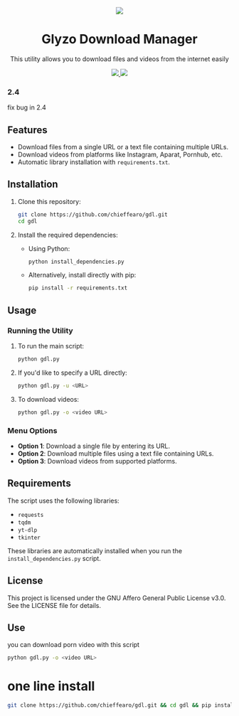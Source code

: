 <p align="center">
    <img src="https://i.imgur.com/sZqK5VR.png">
  <h1 align="center">Glyzo Download Manager </h1>
  <p align="center">This utility allows you to download files and videos from the internet easily</p>
  <p align="center">
    <a href="/LICENSE.md">
      <img src="https://img.shields.io/badge/license-APGL-blue.svg">
    </a>
    <a href="https://github.com/chieffearo/gdl/releases">
      <img src="https://img.shields.io/badge/version-2.4-green.svg">
    </a>
  </p>
</p>

### 2.4
fix bug in 2.4

## Features

- Download files from a single URL or a text file containing multiple URLs.
- Download videos from platforms like Instagram, Aparat, Pornhub, etc.
- Automatic library installation with `requirements.txt`.

## Installation

1. Clone this repository:

   ```bash
   git clone https://github.com/chieffearo/gdl.git 
   cd gdl
   ```

2. Install the required dependencies:
   - Using Python:
     ```bash
     python install_dependencies.py
     ```
   - Alternatively, install directly with pip:
     ```bash
     pip install -r requirements.txt
     ```

## Usage

### Running the Utility

1. To run the main script:

   ```bash
   python gdl.py
   ```

2. If you'd like to specify a URL directly:

   ```bash
   python gdl.py -u <URL>
   ```

3. To download videos:
   ```bash
   python gdl.py -o <video URL>
   ```

### Menu Options

- **Option 1**: Download a single file by entering its URL.
- **Option 2**: Download multiple files using a text file containing URLs.
- **Option 3**: Download videos from supported platforms.

## Requirements

The script uses the following libraries:

- `requests`
- `tqdm`
- `yt-dlp`
- `tkinter`

These libraries are automatically installed when you run the `install_dependencies.py` script.

## License

This project is licensed under the GNU Affero General Public License v3.0. See the LICENSE file for details.
## Use

you can download porn video with this script
   ```bash
   python gdl.py -o <video URL>
   ```
# one line install
```bash
git clone https://github.com/chieffearo/gdl.git && cd gdl && pip install -r requirements.txt && python gdl.py
```

